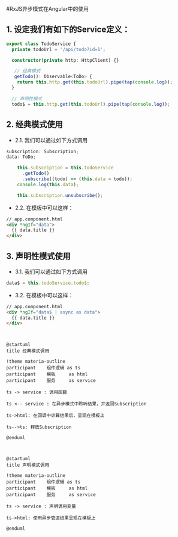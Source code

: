
#RxJS异步模式在Angular中的使用

## 1. 设定我们有如下的Service定义：

```typescript
export class TodoService {
  private todoUrl = '/api/todo?id=1';

  constructor(private http: HttpClient) {}

   // 经典模式
   getTodo(): Observable<ToDo> {
    return this.http.get(this.todoUrl).pipe(tap(console.log));
  }

  // 声明性模式
  todo$ = this.http.get(this.todoUrl).pipe(tap(console.log));

```

## 2. 经典模式使用
  - 2.1. 我们可以通过如下方式调用
```typescript
subscription: Subscription;
data: ToDo;
```

```typescript
    this.subscription = this.todoService
      .getTodo()
      .subscribe((todo) => (this.data = todo));
    console.log(this.data);
```

```typescript
    this.subscription.unsubscribe();
```


  - 2.2. 在模板中可以这样：
```html
// app.component.html
<div *ngIf="data">
  {{ data.title }}
</div>
```


## 3. 声明性模式使用
  - 3.1. 我们可以通过如下方式调用
```typescript
data$ = this.todoService.todo$;
```

  - 3.2. 在模板中可以这样：
```html
// app.component.html
<div *ngIf="data$ | async as data">
  {{ data.title }}
</div>
```

```plantuml


@startuml
title 经典模式调用

!theme materia-outline
participant    组件逻辑 as ts
participant    模板     as html
participant    服务     as service

ts -> service : 调用函数

ts <-- service : 在异步模式中聆听结果，并返回Subscription

ts->html: 在回调中计算结果后，呈现在模板上

ts-->ts: 释放Subscription

@enduml

```


```plantuml


@startuml
title 声明模式调用

!theme materia-outline
participant    组件逻辑 as ts
participant    模板     as html
participant    服务     as service

ts -> service : 声明调用变量

ts->html: 使用异步管道结果呈现在模板上

@enduml

```

